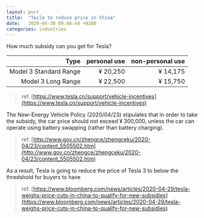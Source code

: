 ```yaml
---
layout: post
title:  "Tesla to reduce price in China"
date:   2020-04-30 09:06:44 +0200
categories: industries 
---
```


How much subsidy can you get for Tesla?

|                   Type | personal use | non-personal use |
| ---------------------: | -----------: | ---------------: |
| Model 3 Standard Range |     ¥ 20,250 |         ¥ 14,175 |
|     Model 3 Long Range |     ¥ 22,500 |         ¥ 15,750 |

>ref. [https://www.tesla.cn/support/vehicle-incentives](https://www.tesla.cn/support/vehicle-incentives)


The New-Energy Vehicle Policy (2020/04/23) stipulates that in order to take the subsidy, the car price should not exceed ¥ 300,000, unless the car can operate using battery swapping (rather than battery charging).
>ref. [http://www.gov.cn/zhengce/zhengceku/2020-04/23/content_5505502.htm](http://www.gov.cn/zhengce/zhengceku/2020-04/23/content_5505502.htm)

As a result, Tesla is going to reduce the price of Tesla 3 to below the thredshold for buyers to have 
>ref. [https://www.bloomberg.com/news/articles/2020-04-29/tesla-weighs-price-cuts-in-china-to-qualify-for-new-subsidies](https://www.bloomberg.com/news/articles/2020-04-29/tesla-weighs-price-cuts-in-china-to-qualify-for-new-subsidies)
